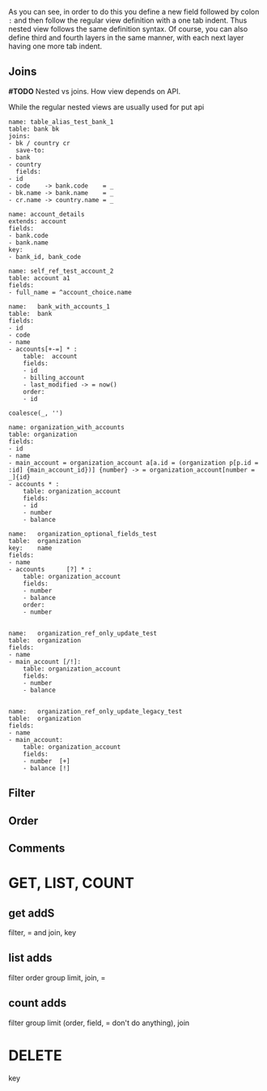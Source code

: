 

As you can see, in order to do this you  define a new field followed by colon `:` and then follow the regular view
definition with a one tab indent. Thus nested view follows the same definition syntax. Of course, you can also
define third and fourth layers in the same manner, with each next layer having one more tab indent.

## Joins
**#TODO** Nested vs joins. How view depends on API.

While the regular nested views are usually used for put api

```
name: table_alias_test_bank_1
table: bank bk
joins:
- bk / country cr
  save-to:
- bank
- country
  fields:
- id
- code    -> bank.code    = _
- bk.name -> bank.name    = _
- cr.name -> country.name = _
```


```
name: account_details
extends: account
fields:
- bank.code
- bank.name
key:
- bank_id, bank_code
```

```
name: self_ref_test_account_2
table: account a1
fields:
- full_name = ^account_choice.name
```

```
name:   bank_with_accounts_1
table:  bank
fields:
- id
- code
- name
- accounts[+-=] * :
    table:  account
    fields:
    - id
    - billing_account
    - last_modified -> = now()
    order:
    - id
```


```
coalesce(_, '')
```

```
name: organization_with_accounts
table: organization
fields:
- id
- name
- main_account = organization_account a[a.id = (organization p[p.id = :id] {main_account_id})] {number} -> = organization_account[number = _]{id}
- accounts * :
    table: organization_account
    fields:
    - id
    - number
    - balance
```

```
name:   organization_optional_fields_test
table:  organization
key:    name
fields:
- name
- accounts      [?] * :
    table: organization_account
    fields:
    - number
    - balance
    order:
    - number


name:   organization_ref_only_update_test
table:  organization
fields:
- name
- main_account [/!]:
    table: organization_account
    fields:
    - number
    - balance


name:   organization_ref_only_update_legacy_test
table:  organization
fields:
- name
- main_account:
    table: organization_account
    fields:
    - number  [+]
    - balance [!]

```
## Filter

## Order

## Comments

# GET, LIST, COUNT
## get addS

filter, = and join, key

## list adds

filter order group limit, join, =

## count adds

filter group limit (order, field, = don't do anything), join




# DELETE
key
